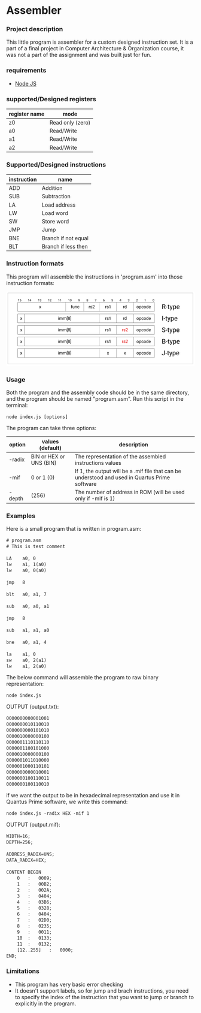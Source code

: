 # Assembler

### Project description

This little program is assembler for a custom designed instruction set. It is a part of a final project in Computer Architecture & Organization course, it was not a part of the assignment and was built just for fun.

### requirements

- [Node JS](https://nodejs.org/)

### supported/Designed registers

register name | mode
------------ | -------------
z0 | Read only (zero)
a0 | Read/Write
a1  | Read/Write
a2  | Read/Write

### Supported/Designed instructions

instruction | name
------------ | -------------
ADD | Addition
SUB | Subtraction
LA  | Load address
LW  | Load word
SW  | Store word
JMP | Jump
BNE | Branch if not equal
BLT | Branch if less then

### Instruction formats

This program will assemble the instructions in 'program.asm' into those instruction formats:

![Instruction formats](/imgs/instruction-formats.png)

### Usage

Both the program and the assembly code should be in the same directory, and the program should be named "program.asm". Run this script in the terminal:

```
node index.js [options]
```

The program can take three options:


option       | values (default)       | description
------------ | ------------- | -------------
-radix       | BIN or HEX or UNS (BIN) | The representation of the assembled instructions values
-mif         | 0 or 1 (0) | If 1, the output will be a .mif file that can be understood and used in Quartus Prime software
-depth       | <number> (256) | The number of address in ROM (will be used only if -mif is 1)


### Examples

Here is a small program that is written in program.asm:

```
# program.asm
# This is test comment

LA    a0, 0
lw    a1, 1(a0)
lw    a0, 0(a0)

jmp   8

blt   a0, a1, 7

sub   a0, a0, a1

jmp   8

sub   a1, a1, a0

bne   a0, a1, 4

la    a1, 0
sw    a0, 2(a1)
lw    a1, 2(a0)
```

The below command will assemble the program to raw binary representation:

```
node index.js
```

OUTPUT (output.txt):

```
0000000000001001
0000000010110010
0000000000101010
0000010000000100
0000001110110110
0000001100101000
0000010000000100
0000001011010000
0000001000110101
0000000000010001
0000000100110011
0000000100110010
```

if we want the output to be in hexadecimal representation and use it in Quantus Prime software, we write this command:

```
node index.js -radix HEX -mif 1
```

OUTPUT (output.mif):

```
WIDTH=16;
DEPTH=256;

ADDRESS_RADIX=UNS;
DATA_RADIX=HEX;

CONTENT BEGIN
	0	:	0009;
	1	:	00B2;
	2	:	002A;
	3	:	0404;
	4	:	03B6;
	5	:	0328;
	6	:	0404;
	7	:	02D0;
	8	:	0235;
	9	:	0011;
	10	:	0133;
	11	:	0132;
	[12..255]	:	0000;
END;
```

### Limitations

- This program has very basic error checking
- It doesn't support labels, so for jump and brach instructions, you need to specify the index of the instruction that you want to jump or branch to explicitly in the program.